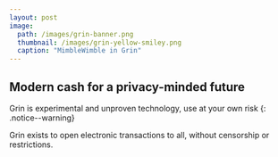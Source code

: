 ```yaml
---
layout: post
image:
  path: /images/grin-banner.png
  thumbnail: /images/grin-yellow-smiley.png
  caption: "MimbleWimble in Grin"
---
```


## Modern cash for a privacy-minded future

Grin is experimental and unproven technology, use at your own risk
{: .notice--warning}

Grin exists to open electronic transactions to all, without censorship or restrictions.
